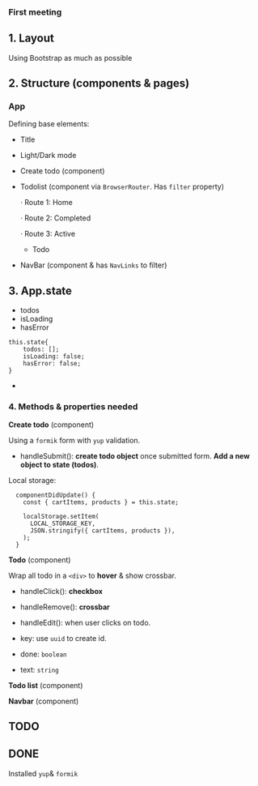 ### First meeting

## 1. Layout

Using Bootstrap as much as possible

## 2. Structure (components & pages)

### App

Defining base elements:

- Title
- Light/Dark mode
- Create todo (component)
- Todolist (component via `BrowserRouter`. Has `filter` property)

  · Route 1: Home

  · Route 2: Completed

  · Route 3: Active

  - Todo

- NavBar (component & has `NavLinks` to filter)

## 3. App.state

- todos
- isLoading
- hasError

```
this.state{
	todos: [];
	isLoading: false;
	hasError: false;
}
```

-

### 4. Methods & properties needed

**Create todo** (component)

Using a `formik` form with `yup` validation.

- handleSubmit(): **create todo object** once submitted form. **Add a new object
  to state (todos)**.

Local storage:

```
  componentDidUpdate() {
    const { cartItems, products } = this.state;

    localStorage.setItem(
      LOCAL_STORAGE_KEY,
      JSON.stringify({ cartItems, products }),
    );
  }

```

**Todo** (component)

Wrap all todo in a `<div>` to **hover** & show crossbar.

- handleClick(): **checkbox**
- handleRemove(): **crossbar**
- handleEdit(): when user clicks on todo.

- key: use `uuid` to create id.
- done: `boolean`
- text: `string`

**Todo list** (component)

**Navbar** (component)

## TODO

## DONE

Installed `yup`& `formik`
